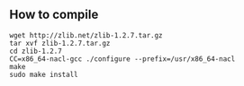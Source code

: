 How to compile
----

	wget http://zlib.net/zlib-1.2.7.tar.gz
	tar xvf zlib-1.2.7.tar.gz
	cd zlib-1.2.7
	CC=x86_64-nacl-gcc ./configure --prefix=/usr/x86_64-nacl
	make
	sudo make install

